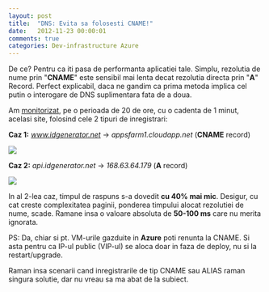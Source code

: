 ```yaml
---
layout: post
title:  "DNS: Evita sa folosesti CNAME!"
date:   2012-11-23 00:00:01
comments: true
categories: Dev-infrastructure Azure
---
```


De ce? Pentru ca iti pasa de performanta aplicatiei tale. Simplu, rezolutia de nume prin "**CNAME**" este sensibil mai lenta decat rezolutia directa prin "**A**" Record. Perfect explicabil, daca ne gandim ca prima metoda implica cel putin o interogare de DNS suplimentara fata de a doua.

Am [monitorizat](https://www.pingdom.com/), pe o perioada de 20 de ore, cu o cadenta de 1 minut, acelasi site, folosind cele 2 tipuri de inregistrari:

**Caz 1:**  *www.idgenerator.net*  ->  *appsfarm1.cloudapp.net* (**CNAME** record)

![](https://dl.dropboxusercontent.com/u/43065769/blog/images/2012/cname-rec.png)

**Caz 2:**  *api.idgenerator.net*  ->  *168.63.64.179* (**A** record)

![](https://dl.dropboxusercontent.com/u/43065769/blog/images/2012/a-rec.png)

In al 2-lea caz, timpul de raspuns s-a dovedit **cu 40% mai mic**. Desigur, cu cat creste complexitatea paginii, ponderea timpului alocat rezolutiei de nume, scade. Ramane insa o valoare absoluta de **50-100 ms** care nu merita ignorata.

PS: Da, chiar si pt. VM-urile gazduite in **Azure** poti renunta la CNAME. Si asta pentru ca IP-ul public (VIP-ul) se aloca doar in faza de deploy, nu si la restart/upgrade.

Raman insa scenarii cand inregistrarile de tip CNAME sau ALIAS raman singura solutie, dar nu vreau sa ma abat de la subiect.